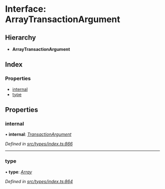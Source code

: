 # Interface: ArrayTransactionArgument

## Hierarchy

* **ArrayTransactionArgument**

## Index

### Properties

* [internal](arraytransactionargument.md#internal)
* [type](arraytransactionargument.md#type)

## Properties

###  internal

• **internal**: *[TransactionArgument](../globals.md#transactionargument)*

*Defined in [src/types/index.ts:866](https://github.com/PolymathNetwork/polymesh-sdk/blob/bf2b7a12/src/types/index.ts#L866)*

___

###  type

• **type**: *[Array](../enums/transactionargumenttype.md#array)*

*Defined in [src/types/index.ts:864](https://github.com/PolymathNetwork/polymesh-sdk/blob/bf2b7a12/src/types/index.ts#L864)*
